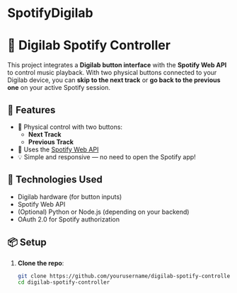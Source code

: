 # SpotifyDigilab

# 🎵 Digilab Spotify Controller

This project integrates a **Digilab button interface** with the **Spotify Web API** to control music playback. With two physical buttons connected to your Digilab device, you can **skip to the next track** or **go back to the previous one** on your active Spotify session.

## 🚀 Features

- 🔘 Physical control with two buttons:
  - **Next Track**
  - **Previous Track**
- 🔗 Uses the [Spotify Web API](https://developer.spotify.com/documentation/web-api/)
- 💡 Simple and responsive — no need to open the Spotify app!

## 🧰 Technologies Used

- Digilab hardware (for button inputs)
- Spotify Web API
- (Optional) Python or Node.js (depending on your backend)
- OAuth 2.0 for Spotify authorization

## 📦 Setup

1. **Clone the repo**:
   ```bash
   git clone https://github.com/yourusername/digilab-spotify-controller.git
   cd digilab-spotify-controller
